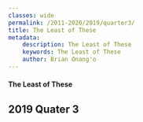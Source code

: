```yaml
---
classes: wide
permalink: /2011-2020/2019/quarter3/
title: The Least of These
metadata:
    description: The Least of These
    keywords: The Least of These
    author: Brian Onang'o
---
```


#### The Least of These

## 2019 Quater 3
